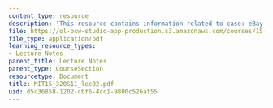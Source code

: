 ```yaml
---
content_type: resource
description: 'This resource contains information related to case: eBay.'
file: https://ol-ocw-studio-app-production.s3.amazonaws.com/courses/15-320-strategic-organizational-design-spring-2011/d5c368581202cbf64cc19800c526af55_MIT15_320S11_lec02.pdf
file_type: application/pdf
learning_resource_types:
- Lecture Notes
parent_title: Lecture Notes
parent_type: CourseSection
resourcetype: Document
title: MIT15_320S11_lec02.pdf
uid: d5c36858-1202-cbf6-4cc1-9800c526af55
---
```

